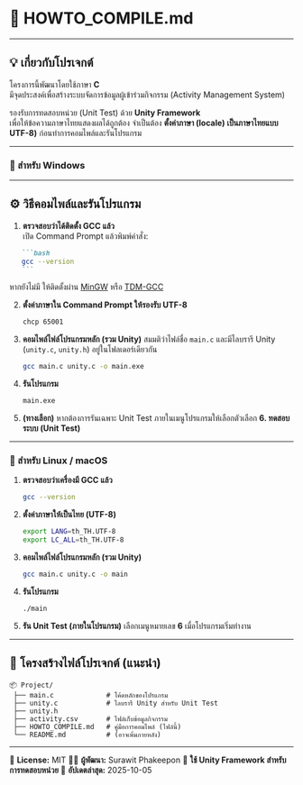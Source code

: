 # 🧩 HOWTO_COMPILE.md
---
## 💡 เกี่ยวกับโปรเจกต์
โครงการนี้พัฒนาโดยใช้ภาษา **C**  
มีจุดประสงค์เพื่อสร้างระบบจัดการข้อมูลผู้เข้าร่วมกิจกรรม (Activity Management System)  

รองรับการทดสอบหน่วย (Unit Test) ด้วย **Unity Framework**  
เพื่อให้ข้อความภาษาไทยแสดงผลได้ถูกต้อง จำเป็นต้อง **ตั้งค่าภาษา (locale) เป็นภาษาไทยแบบ UTF-8)** ก่อนทำการคอมไพล์และรันโปรแกรม

---
### 🔹 สำหรับ Windows

---

## ⚙️ วิธีคอมไพล์และรันโปรแกรม


1. **ตรวจสอบว่าได้ติดตั้ง GCC แล้ว**  
   เปิด Command Prompt แล้วพิมพ์คำสั่ง:
````markdown   
   ```bash
   gcc --version
   ```
````

หากยังไม่มี ให้ติดตั้งผ่าน [MinGW](https://sourceforge.net/projects/mingw/) หรือ [TDM-GCC](https://jmeubank.github.io/tdm-gcc/)

2. **ตั้งค่าภาษาใน Command Prompt ให้รองรับ UTF-8**

   ```bash
   chcp 65001
   ```

3. **คอมไพล์ไฟล์โปรแกรมหลัก (รวม Unity)**
   สมมติว่าไฟล์ชื่อ `main.c` และมีไลบรารี Unity (`unity.c`, `unity.h`) อยู่ในโฟลเดอร์เดียวกัน

   ```bash
   gcc main.c unity.c -o main.exe
   ```

4. **รันโปรแกรม**

   ```bash
   main.exe
   ```

5. **(ทางเลือก)** หากต้องการรันเฉพาะ Unit Test
   ภายในเมนูโปรแกรมให้เลือกตัวเลือก **6. ทดสอบระบบ (Unit Test)**

---

### 🔹 สำหรับ Linux / macOS

1. **ตรวจสอบว่าเครื่องมี GCC แล้ว**

   ```bash
   gcc --version
   ```

2. **ตั้งค่าภาษาให้เป็นไทย (UTF-8)**

   ```bash
   export LANG=th_TH.UTF-8
   export LC_ALL=th_TH.UTF-8
   ```

3. **คอมไพล์ไฟล์โปรแกรมหลัก (รวม Unity)**

   ```bash
   gcc main.c unity.c -o main
   ```

4. **รันโปรแกรม**

   ```bash
   ./main
   ```

5. **รัน Unit Test (ภายในโปรแกรม)**
   เลือกเมนูหมายเลข **6** เมื่อโปรแกรมเริ่มทำงาน

---

## 🧱 โครงสร้างไฟล์โปรเจกต์ (แนะนำ)

```
📦 Project/
 ├── main.c             # โค้ดหลักของโปรแกรม
 ├── unity.c            # ไลบรารี Unity สำหรับ Unit Test
 ├── unity.h
 ├── activity.csv       # ไฟล์เก็บข้อมูลกิจกรรม
 ├── HOWTO_COMPILE.md   # คู่มือการคอมไพล์ (ไฟล์นี้)
 └── README.md          # (อาจเพิ่มภายหลัง)
```

---

📄 **License:** MIT
👨‍💻 **ผู้พัฒนา:** Surawit Phakeepon
🧪 **ใช้ Unity Framework สำหรับการทดสอบหน่วย**
📅 **อัปเดตล่าสุด:** 2025-10-05


